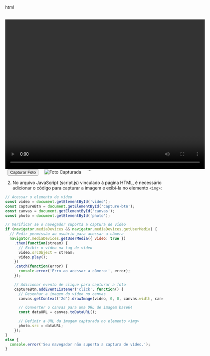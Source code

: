 
html
<!DOCTYPE html>
<html>
<head>
  <title>Captura de Foto</title>
</head>
<body>
  <video id="video" width="640" height="480" autoplay></video>
  <button id="capture-btn">Capturar Foto</button>
  <canvas id="canvas" width="640" height="480"></canvas>
  <img id="photo" src="" alt="Foto Capturada">
  
  <script src="script.js"></script>
</body>
</html>
```

2. No arquivo JavaScript (script.js) vinculado à página HTML, é necessário adicionar o código para capturar a imagem e exibi-la no elemento `<img>`:
```javascript
// Acessar o elemento de vídeo
const video = document.getElementById('video');
const captureBtn = document.getElementById('capture-btn');
const canvas = document.getElementById('canvas');
const photo = document.getElementById('photo');

// Verificar se o navegador suporta a captura de vídeo
if (navigator.mediaDevices && navigator.mediaDevices.getUserMedia) {
  // Pedir permissão ao usuário para acessar a câmera
  navigator.mediaDevices.getUserMedia({ video: true })
    .then(function(stream) {
      // Exibir o vídeo na tag de vídeo
      video.srcObject = stream;
      video.play();
    })
    .catch(function(error) {
      console.error('Erro ao acessar a câmera:', error);
    });

    // Adicionar evento de clique para capturar a foto
    captureBtn.addEventListener('click', function() {
      // Desenhar a imagem do vídeo no canvas
      canvas.getContext('2d').drawImage(video, 0, 0, canvas.width, canvas.height);

      // Converter o canvas para uma URL de imagem base64
      const dataURL = canvas.toDataURL();

      // Definir a URL da imagem capturada no elemento <img>
      photo.src = dataURL;
    });
}
else {
  console.error('Seu navegador não suporta a captura de vídeo.');
}
```

 
